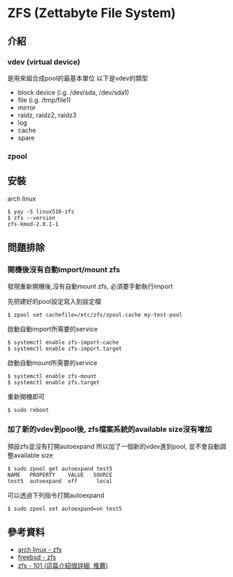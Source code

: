# ZFS (Zettabyte File System)

## 介紹

### vdev (virtual device)

是用來組合成pool的最基本單位
以下是vdev的類型
* block device (i.g. /dev/sda, /dev/sda1)
* file (i.g. /tmp/file1)
* mirror
* raidz, raidz2, raidz3
* log
* cache
* spare

### zpool


## 安裝

arch linux
```
$ yay -S linux510-zfs
$ zfs --version
zfs-kmod-2.0.1-1
```

## 問題排除

### 開機後沒有自動import/mount zfs

發現重新開機後,沒有自動mount zfs, 必須要手動執行import

先把建好的pool設定寫入到設定檔
```
$ zpool set cachefile=/etc/zfs/zpool.cache my-test-pool
```

啟動自動import所需要的service
```
$ systemctl enable zfs-import-cache
$ systemctl enable zfs-import.target

```

啟動自動mount所需要的service
```
$ systemctl enable zfs-mount
$ systemctl enable zfs.target
```

重新開機即可
```
$ sudo reboot
```

### 加了新的vdev到pool後, zfs檔案系統的available size沒有增加


預設zfs並沒有打開autoexpand
所以加了一個新的vdev進到pool, 並不會自動調整available size
```
$ sudo zpool get autoexpand test5
NAME   PROPERTY    VALUE   SOURCE
test5  autoexpand  off      local
```

可以透過下列指令打開autoexpand
```
$ sudo zpool set autoexpand=on test5
```


## 參考資料

* [arch linux - zfs](https://wiki.archlinux.org/index.php/ZFS)
* [freebsd - zfs](https://www.freebsd.org/doc/zh_TW/books/handbook/zfs.html#zfs-differences)
* [zfs - 101 (這篇介紹很詳細, 推薦)](https://arstechnica.com/information-technology/2020/05/zfs-101-understanding-zfs-storage-and-performance/)

